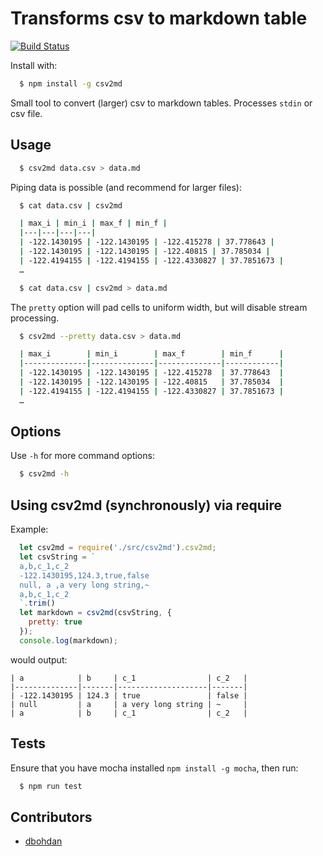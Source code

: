 # Transforms csv to markdown table

[![Build Status](https://travis-ci.org/pstaender/csv2md.svg?branch=master)](https://travis-ci.org/pstaender/csv2md)

Install with:

```sh
  $ npm install -g csv2md
```

Small tool to convert (larger) csv to markdown tables. Processes `stdin` or csv file.

## Usage

```sh
  $ csv2md data.csv > data.md
```

Piping data is possible (and recommend for larger files):

```sh
  $ cat data.csv | csv2md

  | max_i | min_i | max_f | min_f |
  |---|---|---|---|
  | -122.1430195 | -122.1430195 | -122.415278 | 37.778643 |
  | -122.1430195 | -122.1430195 | -122.40815 | 37.785034 |
  | -122.4194155 | -122.4194155 | -122.4330827 | 37.7851673 |
  …
```

```sh
  $ cat data.csv | csv2md > data.md
```

The `pretty` option will pad cells to uniform width, but will disable stream processing.

```sh
  $ csv2md --pretty data.csv > data.md

  | max_i        | min_i        | max_f        | min_f      |
  |--------------|--------------|--------------|------------|
  | -122.1430195 | -122.1430195 | -122.415278  | 37.778643  |
  | -122.1430195 | -122.1430195 | -122.40815   | 37.785034  |
  | -122.4194155 | -122.4194155 | -122.4330827 | 37.7851673 |
  …
```

## Options

Use `-h` for more command options:

```sh
  $ csv2md -h
```

## Using csv2md (synchronously) via require

Example:

```js
  let csv2md = require('./src/csv2md').csv2md;
  let csvString = `
  a,b,c_1,c_2
  -122.1430195,124.3,true,false
  null, a ,a very long string,~
  a,b,c_1,c_2
  `.trim()
  let markdown = csv2md(csvString, {
    pretty: true
  });
  console.log(markdown);
```

would output:

```
| a            | b     | c_1                | c_2   |
|--------------|-------|--------------------|-------|
| -122.1430195 | 124.3 | true               | false |
| null         | a     | a very long string | ~     |
| a            | b     | c_1                | c_2   |
```

## Tests

Ensure that you have mocha installed `npm install -g mocha`, then run:

```sh
  $ npm run test
```

## Contributors

  * [dbohdan](https://github.com/dbohdan)